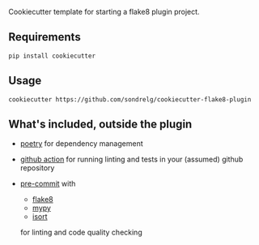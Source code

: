 Cookiecutter template for starting a flake8 plugin project.

## Requirements

```
pip install cookiecutter
```

## Usage

```
cookiecutter https://github.com/sondrelg/cookiecutter-flake8-plugin
```

## What's included, outside the plugin

- [poetry](https://python-poetry.org/) for dependency management
- [github action](https://docs.github.com/en/actions) for running linting and tests in your (assumed) github repository
- [pre-commit](https://github.com/pre-commit/pre-commit) with 
  - [flake8](https://github.com/PyCQA/flake8)
  - [mypy](https://github.com/python/mypy)
  - [isort](https://github.com/PyCQA/isort)
    
  for linting and code quality checking
    
